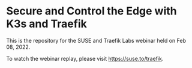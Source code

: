 # Secure and Control the Edge with K3s and Traefik

This is the repository for the SUSE and Traefik Labs webinar held on Feb 08, 2022.

To watch the webinar replay, please visit https://suse.to/traefik.
